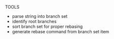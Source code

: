 TOOLS

- parse string into branch set
- identify root branches
- sort branch set for proper rebasing
- generate rebase command from branch set item
